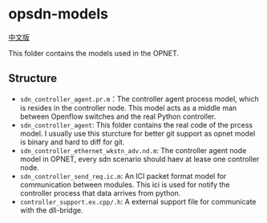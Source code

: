 # opsdn-models
[中文版](./README.zh.md)

This folder contains the models used in the OPNET.

## Structure
- `sdn_controller_agent.pr.m`：The controller agent process model, which is resides in the controller node. This model acts as a middle man between Openflow switches and the real Python controller.
- `sdn_controller_agent`: This folder contains the real code of the prcess model. I usually use this sturcture for better git support as opnet model is binary and hard to diff for git.
- `sdn_controller_ethernet_wkstn_adv.nd.m`: The controller agent node model in OPNET, every sdn scenario should haev at lease one controller node.
- `sdn_controller_send_req.ic.m`: An ICI packet format model for communication between modules. This ici is used for notify the controller process that data arrives from python.
- `controller_support.ex.cpp/.h`: A external support file for communicate with the dll-bridge.
